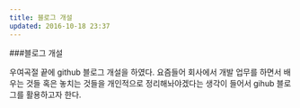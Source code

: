 ```yaml
---
title: 블로그 개설
updated: 2016-10-18 23:37
---
```


###블로그 개설

우여곡절 끝에 github 블로그 개설을 하였다.
요즘들어 회사에서 개발 업무를 하면서 배우는 것들 혹은 놓치는 것들을 개인적으로 정리해놔야겠다는 생각이 들어서 gihub 블로그를 활용하고자 한다.